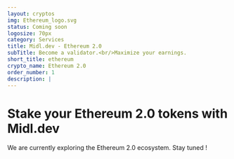 ```yaml
---
layout: cryptos
img: Ethereum_logo.svg
status: Coming soon
logosize: 70px
category: Services
title: Midl.dev - Ethereum 2.0
subTitle: Become a validator.<br/>Maximize your earnings.
short_title: ethereum
crypto_name: Ethereum 2.0
order_number: 1
description: | 
---
```


# Stake your Ethereum 2.0 tokens with Midl.dev

We are currently exploring the Ethereum 2.0 ecosystem. Stay tuned !
